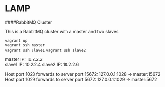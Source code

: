 LAMP
===

####RabbitMQ Cluster

This is a RabbitMQ cluster with a master and two slaves 

```vagrant up```  
```vagrant ssh master```  
```vagrant ssh slave1```
```vagrant ssh slave2```

master IP: 10.2.2.2  
slave1 IP: 10.2.2.4 
slave2 IP: 10.2.2.6

Host port 1028 forwards to server port 15672: 127.0.0.1:1028 -> master:15672
Host port 1029 forwards to server port 5672: 127.0.0.1:1029 -> master:5672


